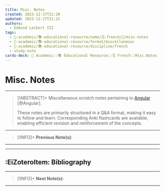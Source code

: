 ```yaml
---
title: Misc. Notes
created: 2023-12-27T21:20
updated: 2023-12-27T21:21
authors:
  - Edmund Leibert III
tags:
  - 🔴-academic/📚-educational-resource/name/🗒️-french/🔖/misc-notes
  - 🔴-academic/📚-educational-resource/format/miscellaneous
  - 🔴-academic/📚-educational-resource/discipline/french
  - study-note
cards-deck: 🔴 Academic::📚 Educational Resource::🗒️ French::Misc.Notes
---
```


# Misc. Notes

---

> [!ABSTRACT]+ 
> Miscellaneous scratch notes pertaining to [Angular](https://angular.dev/) [@Angular].
> 
> These notes are primarily structured in a Q&A format, making it easy to follow and learn. Corresponding Anki flashcards are available, enabling efficient revision and reinforcement of the concepts.

---

> [!INFO]+ 
> **Previous Note(s)**:
> 

---



---

## :EiZoteroItem: Bibliography

---

> [!INFO]+
> **Next Note(s)**:
> 

---
